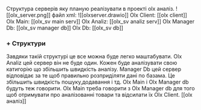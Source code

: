 Структура серверів яку планую реалізувати в проекті olx аналіз.
![[olx_server.png]]
файл xml:
![[olxserver.drawio]]
Olx Client: [[olx client]]
Olx Main: [[olx_sv main serv]]
Olx Analiz: [[olx_sv analiz serv]]
Olx Manager Db: [[olx_sv manager db]]
Olx Db: [[olx_sv db]]
### + Структури
Завдяки такій структурі це все можна буде легко маштабувати.
Olx Analiz цей сервер він не буде один. Кожен буде аналізувати свою катигорію що збільшить швидкість аналізу.
Manager Db цей сервер відповідає за те щоб правильно розприділяти дані по базама. Це збільшить швидкість пошуку,додавання і тд.
Olx Main і Olx Manager db будуть теж говорити. 
Olx Main треба говорити з Olx Manager db для того щоб отримувати про аналізованні товари та відсилати їх Olx Client.
[[olx аналіз]]